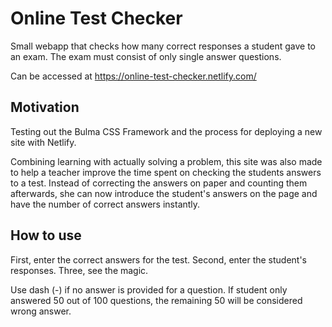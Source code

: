 # Online Test Checker
Small webapp that checks how many correct responses a student gave to an exam. The exam must consist of only single answer questions.

Can be accessed at https://online-test-checker.netlify.com/

## Motivation
Testing out the Bulma CSS Framework and the process for deploying a new site with Netlify.

Combining learning with actually solving a problem, this site was also made to help a teacher improve the time spent on checking the students answers to a test. Instead of correcting the answers on paper and counting them afterwards, she can now introduce the student's answers on the page and have the number of correct answers instantly.

## How to use
First, enter the correct answers for the test.
Second, enter the student's responses.
Three, see the magic.

Use dash (-) if no answer is provided for a question.
If student only answered 50 out of 100 questions, the remaining 50 will be considered wrong answer.
